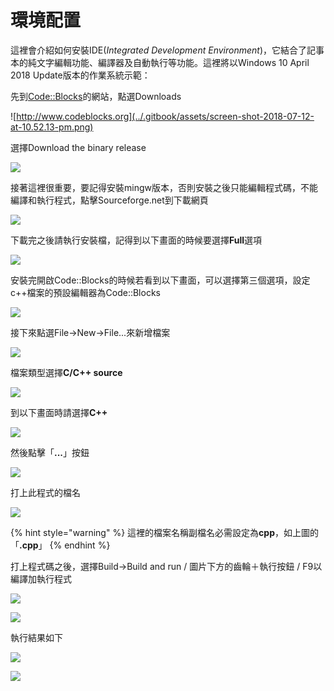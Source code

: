 # 環境配置

這裡會介紹如何安裝IDE\(_Integrated Development Environment_\)，它結合了記事本的純文字編輯功能、編譯器及自動執行等功能。這裡將以Windows 10 April 2018 Update版本的作業系統示範：

先到[Code::Blocks](http://www.codeblocks.org)的網站，點選Downloads

![http://www.codeblocks.org](../.gitbook/assets/screen-shot-2018-07-12-at-10.52.13-pm.png)

選擇Download the binary release 

![](../.gitbook/assets/screen-shot-2018-07-12-at-10.52.34-pm.png)

接著這裡很重要，要記得安裝mingw版本，否則安裝之後只能編輯程式碼，不能編譯和執行程式，點擊Sourceforge.net到下載網頁

![](../.gitbook/assets/screen-shot-2018-07-12-at-10.53.05-pm.png)

下載完之後請執行安裝檔，記得到以下畫面的時候要選擇**Full**選項

![](../.gitbook/assets/screen-shot-2018-07-12-at-10.56.48-pm.png)

安裝完開啟Code::Blocks的時候若看到以下畫面，可以選擇第三個選項，設定c++檔案的預設編輯器為Code::Blocks

![](../.gitbook/assets/screen-shot-2018-07-12-at-11.06.32-pm.png)

接下來點選File-&gt;New-&gt;File...來新增檔案

![](../.gitbook/assets/screen-shot-2018-07-12-at-11.07.03-pm.png)

檔案類型選擇**C/C++ source**

![](../.gitbook/assets/image%20%286%29.png)

到以下畫面時請選擇**C++**

![](../.gitbook/assets/image%20%284%29.png)

然後點擊「**...**」按鈕

![](../.gitbook/assets/image%20%282%29.png)

打上此程式的檔名

![](../.gitbook/assets/image%20%281%29.png)

{% hint style="warning" %}
這裡的檔案名稱副檔名必需設定為**cpp**，如上圖的「**.cpp**」
{% endhint %}

打上程式碼之後，選擇Build-&gt;Build and run / 圖片下方的齒輪＋執行按鈕 / F9以編譯加執行程式

![](../.gitbook/assets/screen-shot-2018-07-12-at-11.33.59-pm%20%281%29.png)

![](../.gitbook/assets/image.png)



執行結果如下

![](../.gitbook/assets/screen-shot-2018-07-12-at-11.08.30-pm.png)

![](../.gitbook/assets/image%20%285%29.png)



